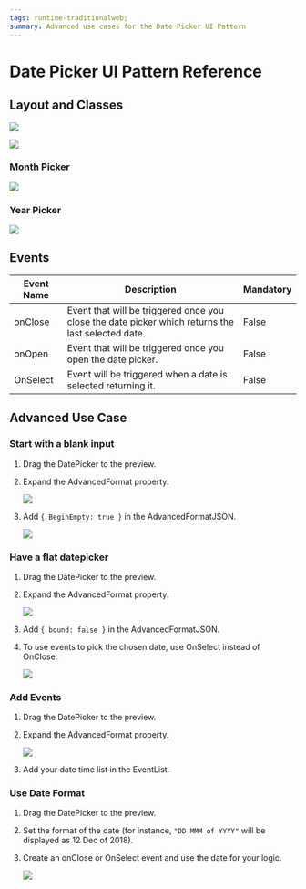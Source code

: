 ```yaml
---
tags: runtime-traditionalweb; 
summary: Advanced use cases for the Date Picker UI Pattern
---
```


# Date Picker UI Pattern Reference

## Layout and Classes

![](<images/datepicker-image-3.png?width=600>)

![](<images/datepicker-image-4.png?width=600>)

### Month Picker

![](<images/datepicker-image-5.png?width=600>)

### Year Picker

![](<images/datepicker-image-6.png?width=600>)

## Events

| **Event Name** |  **Description** |  **Mandatory**  |
| ---|---|--- |  
| onClose | Event that will be triggered once you close the date picker which returns the last selected date.  |  False  |
| onOpen | Event that will be triggered once you open the date picker.  |  False  |
| OnSelect | Event will be triggered when a date is selected returning it.  |  False  |


## Advanced Use Case

### Start with a blank input

1. Drag the DatePicker to the preview.

1. Expand the AdvancedFormat property.

    ![](<images/datepicker-image-9.png>)

1. Add `{ BeginEmpty: true }` in the AdvancedFormatJSON. 


    ![](<images/datepicker-image-11.png>)

### Have a flat datepicker

1. Drag the DatePicker to the preview.

1. Expand the AdvancedFormat property.

    ![](<images/datepicker-image-9.png>)

1. Add `{ bound: false }` in the AdvancedFormatJSON. 

1. To use events to pick the chosen date, use OnSelect instead of OnClose.

    ![](<images/datepicker-image-10.png>)

### Add Events

1. Drag the DatePicker to the preview.

1. Expand the AdvancedFormat property.

    ![](<images/datepicker-image-9.png>)

1. Add your date time list in the EventList.

### Use Date Format

1. Drag the DatePicker to the preview.

1. Set the format of the date (for instance, `"DD MMM of YYYY"` will be displayed as 12 Dec of 2018). 

1. Create an onClose or OnSelect event and use the date for your logic.

    ![](<images/datepicker-image-12.png>)

